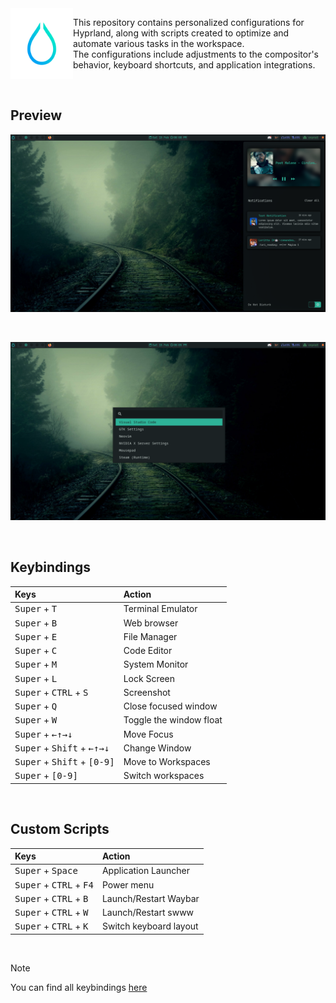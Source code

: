 <section style="display: flex; justify-content: flex-start;">
  <img src="./img/hyprland.png" align="left" width="100" />
  <div>
    <p>This repository contains personalized configurations for Hyprland, along with scripts created to optimize and automate various tasks in the workspace.
    <br>
    The configurations include adjustments to the compositor's behavior, keyboard shortcuts, and application integrations.</p>
  </div>
</section>

<br>

## Preview

![SwayNC](img/swaync.png)

<br>

![Wofi](img/wofi.png)

<br>

## Keybindings
| Keys                                                                                              | Action                    |
| :---                                                                                              | :---                      |
| <kbd>Super</kbd>  +   <kbd>T</kbd>                                                                | Terminal Emulator         |
| <kbd>Super</kbd>  +   <kbd>B</kbd>                                                                | Web browser               |
| <kbd>Super</kbd>  +   <kbd>E</kbd>                                                                | File Manager              |
| <kbd>Super</kbd>  +   <kbd>C</kbd>                                                                | Code Editor               |
| <kbd>Super</kbd>  +   <kbd>M</kbd>                                                                | System Monitor            |
| <kbd>Super</kbd>  +   <kbd>L</kbd>                                                                | Lock Screen               |
| <kbd>Super</kbd>  +   <kbd>CTRL</kbd> +   <kbd>S</kbd>                                            | Screenshot                |
| <kbd>Super</kbd>  +   <kbd>Q</kbd>                                                                | Close focused window      |
| <kbd>Super</kbd>  +   <kbd>W</kbd>                                                                | Toggle the window float   |
| <kbd>Super</kbd>  +   <kbd>←</kbd><kbd>↑</kbd><kbd>→</kbd><kbd>↓</kbd>                            | Move Focus                |
| <kbd>Super</kbd>  +   <kbd>Shift</kbd>    +   <kbd>←</kbd><kbd>↑</kbd><kbd>→</kbd><kbd>↓</kbd>    | Change Window             |
| <kbd>Super</kbd>  +   <kbd>Shift</kbd>    +   <kbd>[0-9]</kbd>                                    | Move to Workspaces        |
| <kbd>Super</kbd>  +   <kbd>[0-9]</kbd>                                                            | Switch workspaces         |

<br>

## Custom Scripts
| Keys                                                                                              | Action                    |
| :---                                                                                              | :---                      |
| <kbd>Super</kbd>  +   <kbd>Space</kbd>                                                            | Application Launcher      |
| <kbd>Super</kbd>  +   <kbd>CTRL</kbd> +   <kbd>F4</kbd>                                           | Power menu                |
| <kbd>Super</kbd>  +   <kbd>CTRL</kbd> +   <kbd>B</kbd>                                            | Launch/Restart Waybar     |
| <kbd>Super</kbd>  +   <kbd>CTRL</kbd> +   <kbd>W</kbd>                                            | Launch/Restart swww       |
| <kbd>Super</kbd>  +   <kbd>CTRL</kbd> +   <kbd>K</kbd>                                            | Switch keyboard layout    |

<br>

> [!NOTE]
> You can find all keybindings [here](.config/hypr/src/keybindings.conf)
